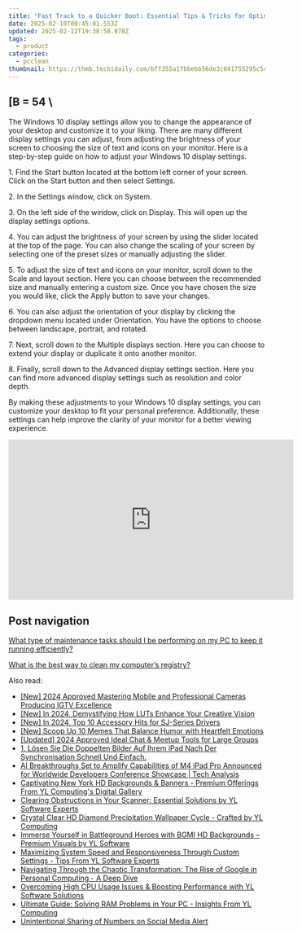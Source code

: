 ```yaml
---
title: "Fast Track to a Quicker Boot: Essential Tips & Tricks for Optimizing PC Performance with YL Software Solutions"
date: 2025-02-10T00:45:01.553Z
updated: 2025-02-12T19:38:58.878Z
tags:
  - product
categories:
  - pcclean
thumbnail: https://thmb.techidaily.com/bff355a17bbebb56de3c041755295c5c8bf9f4acf5be59b973b9764a7f77ac05.jpg
---
```


## \[B = 54 \

The Windows 10 display settings allow you to change the appearance of your desktop and customize it to your liking. There are many different display settings you can adjust, from adjusting the brightness of your screen to choosing the size of text and icons on your monitor. Here is a step-by-step guide on how to adjust your Windows 10 display settings. 

1\. Find the Start button located at the bottom left corner of your screen. Click on the Start button and then select Settings.

2\. In the Settings window, click on System.

3\. On the left side of the window, click on Display. This will open up the display settings options. 

4\. You can adjust the brightness of your screen by using the slider located at the top of the page. You can also change the scaling of your screen by selecting one of the preset sizes or manually adjusting the slider.

5\. To adjust the size of text and icons on your monitor, scroll down to the Scale and layout section. Here you can choose between the recommended size and manually entering a custom size. Once you have chosen the size you would like, click the Apply button to save your changes.

6\. You can also adjust the orientation of your display by clicking the dropdown menu located under Orientation. You have the options to choose between landscape, portrait, and rotated.

7\. Next, scroll down to the Multiple displays section. Here you can choose to extend your display or duplicate it onto another monitor.

8\. Finally, scroll down to the Advanced display settings section. Here you can find more advanced display settings such as resolution and color depth. 

By making these adjustments to your Windows 10 display settings, you can customize your desktop to fit your personal preference. Additionally, these settings can help improve the clarity of your monitor for a better viewing experience.

<!-- affiliate ads begin -->
<iframe width="560" height="315" src="https://www.youtube.com/embed/fJlICvacgJY?si=jNeijBVj7ia4ammA" title="YouTube video player" frameborder="0" allow="accelerometer; autoplay; clipboard-write; encrypted-media; gyroscope; picture-in-picture; web-share" referrerpolicy="strict-origin-when-cross-origin" allowfullscreen></iframe>
<!-- affiliate ads end -->

## Post navigation

[What type of maintenance tasks should I be performing on my PC to keep it running efficiently?](https://tools.techidaily.com/pcclean/products/)

[What is the best way to clean my computer’s registry?](https://tools.techidaily.com/pcclean/products/)

<ins class="adsbygoogle"
     style="display:block"
     data-ad-format="autorelaxed"
     data-ad-client="ca-pub-7571918770474297"
     data-ad-slot="1223367746"></ins>

<ins class="adsbygoogle"
     style="display:block"
     data-ad-client="ca-pub-7571918770474297"
     data-ad-slot="8358498916"
     data-ad-format="auto"
     data-full-width-responsive="true"></ins>

<span class="atpl-alsoreadstyle">Also read:</span>
<div><ul>
<li><a href="https://instagram-videos.techidaily.com/new-2024-approved-mastering-mobile-and-professional-cameras-producing-igtv-excellence/"><u>[New] 2024 Approved Mastering Mobile and Professional Cameras Producing IGTV Excellence</u></a></li>
<li><a href="https://fox-links.techidaily.com/new-in-2024-demystifying-how-luts-enhance-your-creative-vision/"><u>[New] In 2024, Demystifying How LUTs Enhance Your Creative Vision</u></a></li>
<li><a href="https://fox-helps.techidaily.com/new-in-2024-top-10-accessory-hits-for-sj-series-drivers/"><u>[New] In 2024, Top 10 Accessory Hits for SJ-Series Drivers</u></a></li>
<li><a href="https://instagram-videos.techidaily.com/new-scoop-up-10-memes-that-balance-humor-with-heartfelt-emotions/"><u>[New] Scoop Up 10 Memes That Balance Humor with Heartfelt Emotions</u></a></li>
<li><a href="https://screen-activity-recording.techidaily.com/updated-2024-approved-ideal-chat-and-meetup-tools-for-large-groups/"><u>[Updated] 2024 Approved Ideal Chat & Meetup Tools for Large Groups</u></a></li>
<li><a href="https://fox-place.techidaily.com/1-losen-sie-die-doppelten-bilder-auf-ihrem-ipad-nach-der-synchronisation-schnell-und-einfach/"><u>1. Lösen Sie Die Doppelten Bilder Auf Ihrem iPad Nach Der Synchronisation Schnell Und Einfach.</u></a></li>
<li><a href="https://tech-savvy.techidaily.com/ai-breakthroughs-set-to-amplify-capabilities-of-m4-ipad-pro-announced-for-worldwide-developers-conference-showcase-tech-analysis/"><u>AI Breakthroughs Set to Amplify Capabilities of M4 iPad Pro Announced for Worldwide Developers Conference Showcase | Tech Analysis</u></a></li>
<li><a href="https://discover-able.techidaily.com/captivating-new-york-hd-backgrounds-and-banners-premium-offerings-from-yl-computings-digital-gallery/"><u>Captivating New York HD Backgrounds & Banners - Premium Offerings From YL Computing's Digital Gallery</u></a></li>
<li><a href="https://discover-able.techidaily.com/clearing-obstructions-in-your-scanner-essential-solutions-by-yl-software-experts/"><u>Clearing Obstructions in Your Scanner: Essential Solutions by YL Software Experts</u></a></li>
<li><a href="https://discover-able.techidaily.com/crystal-clear-hd-diamond-precipitation-wallpaper-cycle-crafted-by-yl-computing/"><u>Crystal Clear HD Diamond Precipitation Wallpaper Cycle - Crafted by YL Computing</u></a></li>
<li><a href="https://discover-able.techidaily.com/immerse-yourself-in-battleground-heroes-with-bgmi-hd-backgrounds-premium-visuals-by-yl-software/"><u>Immerse Yourself in Battleground Heroes with BGMI HD Backgrounds – Premium Visuals by YL Software</u></a></li>
<li><a href="https://discover-able.techidaily.com/maximizing-system-speed-and-responsiveness-through-custom-settings-tips-from-yl-software-experts/"><u>Maximizing System Speed and Responsiveness Through Custom Settings - Tips From YL Software Experts</u></a></li>
<li><a href="https://win-tips.techidaily.com/navigating-through-the-chaotic-transformation-the-rise-of-google-in-personal-computing-a-deep-dive/"><u>Navigating Through the Chaotic Transformation: The Rise of Google in Personal Computing - A Deep Dive</u></a></li>
<li><a href="https://discover-able.techidaily.com/overcoming-high-cpu-usage-issues-and-boosting-performance-with-yl-software-solutions/"><u>Overcoming High CPU Usage Issues & Boosting Performance with YL Software Solutions</u></a></li>
<li><a href="https://discover-able.techidaily.com/ultimate-guide-solving-ram-problems-in-your-pc-insights-from-yl-computing/"><u>Ultimate Guide: Solving RAM Problems in Your PC - Insights From YL Computing</u></a></li>
<li><a href="https://facebook.techidaily.com/1719154016371-unintentional-sharing-of-numbers-on-social-media-alert/"><u>Unintentional Sharing of Numbers on Social Media Alert</u></a></li>
</ul></div>

